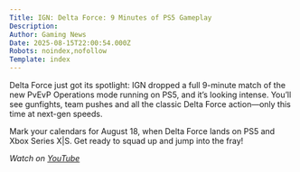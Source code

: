```yaml
---
Title: IGN: Delta Force: 9 Minutes of PS5 Gameplay
Description: 
Author: Gaming News
Date: 2025-08-15T22:00:54.000Z
Robots: noindex,nofollow
Template: index
---
```

<p>Delta Force just got its spotlight: IGN dropped a full 9-minute match of the new PvEvP Operations mode running on PS5, and it’s looking intense. You’ll see gunfights, team pushes and all the classic Delta Force action—only this time at next-gen speeds.</p>

<p>Mark your calendars for August 18, when Delta Force lands on PS5 and Xbox Series X|S. Get ready to squad up and jump into the fray!</p>

<p><em>Watch on <a href="https://www.youtube.com/watch?v=gungfFOINyY" rel="noopener noreferrer">YouTube</a></em></p>

